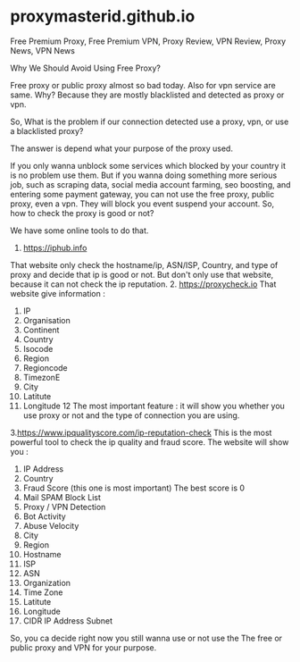 # proxymasterid.github.io
Free Premium Proxy, Free Premium VPN, Proxy Review, VPN Review, Proxy News, VPN News

Why We Should Avoid Using Free Proxy?




Free proxy or public proxy almost so bad today. Also for vpn service are same.
Why? Because they are mostly blacklisted and detected as proxy or vpn.

So, What is the problem if our connection detected use a proxy, vpn, or use a blacklisted proxy?

The answer is depend what your purpose of the proxy used.

If you only wanna unblock some services which blocked by your country it is no problem use them. But if you wanna doing something more serious job, such as scraping data, social media account farming, seo boosting, and entering some payment gateway, you can not use the free proxy, public proxy, even a vpn. They will block you event suspend your account.
So, how to check the proxy is good or not?

We have some online tools to do that.
1. https://iphub.info

That website only check the hostname/ip, ASN/ISP, Country, and type of proxy and decide that ip is good or not.
But don't only use that website, because it can not check the ip reputation.
2. https://proxycheck.io
That website give information :
1. IP
2. Organisation
3. Continent
4. Country
5. Isocode
6. Region
7. Regioncode
8. TimezonE
9. City
10. Latitute
11. Longitude
12 The most important feature : it will show you whether you use proxy or not and the type of connection you are using.

3.https://www.ipqualityscore.com/ip-reputation-check
This is the most powerful tool to check the ip quality and fraud score.
The website will show you :
1. IP Address
2. Country
3. Fraud Score (this one is most important) The best score is 0
4. Mail SPAM Block List
5. Proxy / VPN Detection
6. Bot Activity
7. Abuse Velocity
8. City
9. Region
10. Hostname
11. ISP
12. ASN
13. Organization
14. Time Zone
15. Latitute
16. Longitude
17. CIDR IP Address Subnet

So, you ca decide right now you still wanna use or not use the The free or public proxy and VPN for your purpose.








